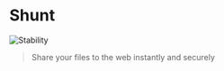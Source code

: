 # Shunt
![Stability](https://img.shields.io/badge/stability-unstable-red.svg)

> Share your files to the web instantly and securely
